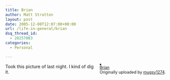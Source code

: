 ```yaml
---
title: Brian
author: Matt Stratton
layout: post
date: 2005-12-08T12:07:00+00:00
url: /life-in-general/brian
dsq_thread_id:
  - 28257083
categories:
  - Personal

---
```

<div style="float:right;margin-left:10px;margin-bottom:10px;">
  <a href="https://www.flickr.com/photos/mugsy/71523056/" title="photo sharing"><img src="https://static.flickr.com/35/71523056_cb798ded41_m.jpg" alt="" style="border:solid 2px #000000;" /></a> <br /> <span style="font-size:.9em;margin-top:0;"> <a href="https://www.flickr.com/photos/mugsy/71523056/">Brian</a> <br /> Originally uploaded by <a href="https://www.flickr.com/people/mugsy/">mugsy1274</a>. </span>
</div>

Took this picture of last night. I kind of dig it.